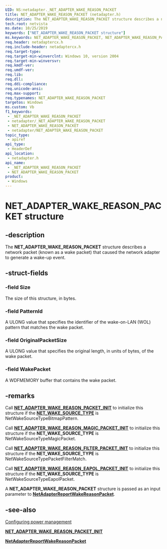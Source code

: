 ```yaml
---
UID: NS:netadapter._NET_ADAPTER_WAKE_REASON_PACKET
title: NET_ADAPTER_WAKE_REASON_PACKET (netadapter.h)
description: The NET_ADAPTER_WAKE_REASON_PACKET structure describes a network packet (known as a wake packet) that caused the network adapter to generate a wake-up event.
tech.root: netvista
ms.date: 10/25/2019
keywords: ["NET_ADAPTER_WAKE_REASON_PACKET structure"]
ms.keywords: NET_ADAPTER_WAKE_REASON_PACKET, NET_ADAPTER_WAKE_REASON_PACKET,
req.header: netadaptercx.h
req.include-header: netadaptercx.h
req.target-type: 
req.target-min-winverclnt: Windows 10, version 2004
req.target-min-winversvr: 
req.kmdf-ver: 
req.umdf-ver: 
req.lib: 
req.dll: 
req.ddi-compliance: 
req.unicode-ansi: 
req.max-support: 
req.typenames: NET_ADAPTER_WAKE_REASON_PACKET
targetos: Windows
ms.custom: Vb
f1_keywords:
 - _NET_ADAPTER_WAKE_REASON_PACKET
 - netadapter/_NET_ADAPTER_WAKE_REASON_PACKET
 - NET_ADAPTER_WAKE_REASON_PACKET
 - netadapter/NET_ADAPTER_WAKE_REASON_PACKET
topic_type:
 - apiref
api_type:
 - HeaderDef
api_location:
 - netadapter.h
api_name:
 - _NET_ADAPTER_WAKE_REASON_PACKET
 - NET_ADAPTER_WAKE_REASON_PACKET
product:
 - Windows
---
```


# NET_ADAPTER_WAKE_REASON_PACKET structure


## -description

The **NET_ADAPTER_WAKE_REASON_PACKET** structure describes a network packet (known as a wake packet) that caused the network adapter to generate a wake-up event.

## -struct-fields

### -field Size

The size of this structure, in bytes.

### -field PatternId

A ULONG value that specifies the identifier of the wake-on-LAN (WOL) pattern that matches the wake packet.

### -field OriginalPacketSize

A ULONG value that specifies the original length, in units of bytes, of the wake packet.

### -field WakePacket

 
A WDFMEMORY buffer that contains the wake packet.

## -remarks

Call [**NET_ADAPTER_WAKE_REASON_PACKET_INIT**](nf-netadapter-net_adapter_wake_reason_packet_init.md) to initialize this structure if the [**NET_WAKE_SOURCE_TYPE**](../netwakesource/ne-netwakesource-_net_wake_source_type.md) is NetWakeSourceTypeBitmapPattern.

Call [**NET_ADAPTER_WAKE_REASON_MAGIC_PACKET_INIT**](nf-netadapter-net_adapter_wake_reason_magic_packet_init.md) to initialize this structure if the **NET_WAKE_SOURCE_TYPE** is NetWakeSourceTypeMagicPacket.

Call [**NET_ADAPTER_WAKE_REASON_FILTER_PACKET_INIT**](nf-netadapter-net_adapter_wake_reason_filter_packet_init.md) to initialize this structure if the **NET_WAKE_SOURCE_TYPE** is NetWakeSourceTypePacketFilterMatch.

Call [**NET_ADAPTER_WAKE_REASON_EAPOL_PACKET_INIT**](nf-netadapter-net_adapter_wake_reason_eapol_packet_init.md) to initialize this structure if the **NET_WAKE_SOURCE_TYPE** is NetWakeSourceTypeEapolPacket.

A **NET_ADAPTER_WAKE_REASON_PACKET** structure is passed as an input parameter to [**NetAdapterReportWakeReasonPacket**](../netadapter/nf-netadapter-netadapterreportwakereasonpacket.md).

## -see-also

[Configuring power management](/windows-hardware/drivers/netcx/configuring-power-management)

[**NET_ADAPTER_WAKE_REASON_PACKET_INIT**](../netadapter/nf-netadapter-net_adapter_wake_reason_packet_init.md)

[**NetAdapterReportWakeReasonPacket**](../netadapter/nf-netadapter-netadapterreportwakereasonpacket.md)

